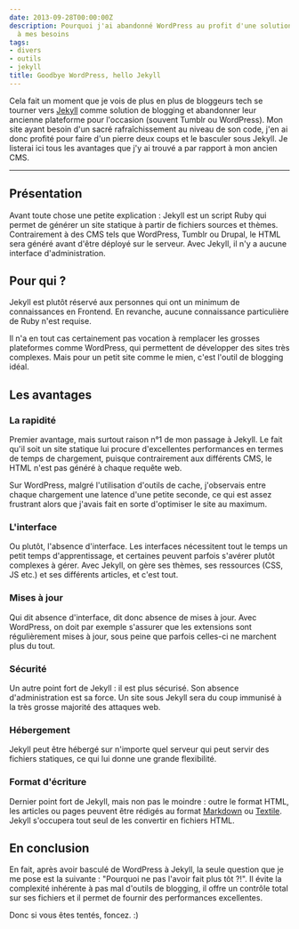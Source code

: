 ```yaml
---
date: 2013-09-28T00:00:00Z
description: Pourquoi j'ai abandonné WordPress au profit d'une solution plus adaptée
  à mes besoins
tags:
- divers
- outils
- jekyll
title: Goodbye WordPress, hello Jekyll
---
```


Cela fait un moment que je vois de plus en plus de bloggeurs tech se tourner vers <a href="http://jekyllrb.com/">Jekyll</a> comme solution de blogging et abandonner leur ancienne plateforme pour l'occasion (souvent Tumblr ou WordPress). Mon site ayant besoin d'un sacré rafraîchissement au niveau de son code, j'en ai donc profité pour faire d'un pierre deux coups et le basculer sous Jekyll. Je listerai ici tous les avantages que j'y ai trouvé a par rapport à mon ancien CMS.

---

## Présentation

Avant toute chose une petite explication&nbsp;: Jekyll est un script Ruby qui permet de générer un site statique à partir de fichiers sources et thèmes. Contrairement à des CMS tels que WordPress, Tumblr ou Drupal, le HTML sera généré avant d'être déployé sur le serveur. Avec Jekyll, il n'y a aucune interface d'administration.

## Pour qui&nbsp;?

Jekyll est plutôt réservé aux personnes qui ont un minimum de connaissances en Frontend. En revanche, aucune connaissance particulière de Ruby n'est requise.

Il n'a en tout cas certainement pas vocation à remplacer les grosses plateformes comme WordPress, qui permettent de développer des sites très complexes. Mais pour un petit site comme le mien, c'est l'outil de blogging idéal.

## Les avantages

### La rapidité

Premier avantage, mais surtout raison n°1 de mon passage à Jekyll. Le fait qu'il soit un site statique lui procure d'excellentes performances en termes de temps de chargement, puisque contrairement aux différents CMS, le HTML n'est pas généré à chaque requête web.

Sur WordPress, malgré l'utilisation d'outils de cache, j'observais entre chaque chargement une latence d'une petite seconde, ce qui est assez frustrant alors que j'avais fait en sorte d'optimiser le site au maximum.

### L'interface

Ou plutôt, l'absence d'interface. Les interfaces nécessitent tout le temps un petit temps d'apprentissage, et certaines peuvent parfois s'avérer plutôt complexes à gérer. Avec Jekyll, on gère ses thèmes, ses ressources (CSS, JS etc.) et ses différents articles, et c'est tout.

### Mises à jour

Qui dit absence d'interface, dit donc absence de mises à jour. Avec WordPress, on doit par exemple s'assurer que les extensions sont régulièrement mises à jour, sous peine que parfois celles-ci ne marchent plus du tout.

### Sécurité

Un autre point fort de Jekyll&nbsp;: il est plus sécurisé. Son absence d'administration est sa force. Un site sous Jekyll sera du coup immunisé à la très grosse majorité des attaques web.

### Hébergement

Jekyll peut être hébergé sur n'importe quel serveur qui peut servir des fichiers statiques, ce qui lui donne une grande flexibilité.

### Format d'écriture

Dernier point fort de Jekyll, mais non pas le moindre&nbsp;: outre le format HTML, les articles ou pages peuvent être rédigés au format <a href="http://daringfireball.net/projects/markdown/syntax">Markdown</a> ou <a href="http://fr.wikipedia.org/wiki/Textile_(langage)">Textile</a>. Jekyll s'occupera tout seul de les convertir en fichiers HTML.

## En conclusion

En fait, après avoir basculé de WordPress à Jekyll, la seule question que je me pose est la suivante&nbsp;: "Pourquoi ne pas l'avoir fait plus tôt&nbsp;?!". Il évite la complexité inhérente à pas mal d'outils de blogging, il offre un contrôle total sur ses fichiers et il permet de fournir des performances excellentes.

Donc si vous êtes tentés, foncez.&nbsp;:)
